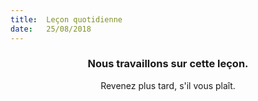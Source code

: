 ```yaml
---
title:  Leçon quotidienne
date:   25/08/2018
---
```


### <center>Nous travaillons sur cette leçon.</center>
<center>Revenez plus tard, s'il vous plaît.</center>